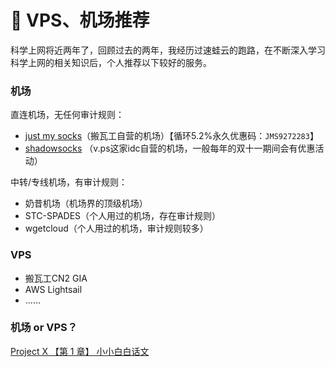 # 🥳 VPS、机场推荐

科学上网将近两年了，回顾过去的两年，我经历过速蛙云的跑路，在不断深入学习科学上网的相关知识后，个人推荐以下较好的服务。

### 机场

直连机场，无任何审计规则：

* [just my socks](https://justmysocks.net/members/aff.php?aff=27074)（搬瓦工自营的机场）【循环5.2%永久优惠码：`JMS9272283`】
* [shadowsocks](https://portal.shadowsocks.au/aff.php?aff=67901) （v.ps这家idc自营的机场，一般每年的双十一期间会有优惠活动）

中转/专线机场，有审计规则：

* 奶昔机场（机场界的顶级机场）
* STC-SPADES（个人用过的机场，存在审计规则）
* wgetcloud（个人用过的机场，审计规则较多）

### VPS

* 搬瓦工CN2 GIA
* AWS Lightsail
* ......

### 机场 or VPS？

[Project X 【第 1 章】 小小白白话文](https://xtls.github.io/document/level-0/ch01-preface.html#\_1-1-%E8%BF%99%E7%AF%87%E6%96%87%E6%A1%A3%E6%98%AF%E5%86%99%E7%BB%99%E8%B0%81%E7%9A%84)
